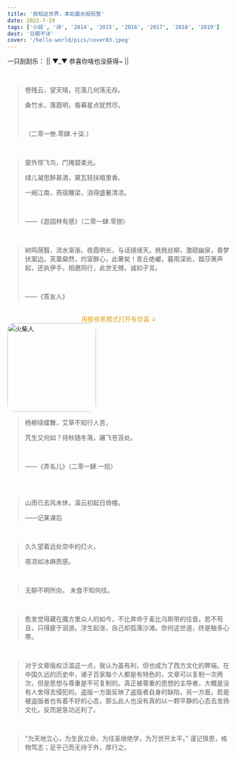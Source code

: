 ```yaml
---
title: '我知这世界，本如露水般短暂'
date: 2022-7-19
tags: ['小段', '诗', '2014', '2015', '2016', '2017', '2018', '2019']
dest: '日期不详'
cover: '/hello-world/pics/cover03.jpeg'
---
```

一只刮刮乐：
|| ▼_▼ 恭喜你啥也没获得~ ||

<br/>

> 卷残云，望天晴，花落几何荡无存。
> 
> 桑竹水，落霞明，昏幕星点犹然尽。
>
> <br/>
>
> （二零一叁.零肆.十柒.）

<br/>

> 窗外惊飞鸟，门掩碧柔光。
> 
> 绿儿凝思醉甚酒，黛瓦轻扶暗里香。
> 
> 一阙江南，燕宿雕梁，消得盛暑清凉。
>
> <br/>
>
> ——《逛园林有感》（二零一肆.零捌）

<br/>

> 树鸣荫翳，流水渐渐。夜霞明长，与话镜缘天。毵毵丝柳，激砌幽泉，昏梦伏案边。芙蕖粲然，灼室醉心，此奢矣！青丘绝巘，暮雨深处，踏莎箫声起，还执伊手，相邀同行，此世无憾，诚如子言。
>
> <br/>
>
> ——《答友人》

<br/>
<div style="color: goldenrod; text-align: center">用极夜黑模式打开有惊喜 ↓ </div>
<img src="/hello-world/pics/star03.gif" alt="火柴人" width="200" style="margin: auto; border-radius: 15px"/>


<br/>

> 杨柳续蝶舞，艾草不知行人苦，
>
> 芃生又何如？待秋随冬落，碾飞苍苔处。
>
> <br/>
>
> ——《弄名儿》（二零一肆.一拾）
  
<br/>
  

<br/>

> 山雨已去风未休，溪云初起日倚楼。
>
> ——记某课后

<br/>


> 久久望着远处空中的灯火，
>
> 夜凉如冰麻质感。

<br/>

> 无聊不明所向， 未食不知何往。

<br/>

> 愈发觉得藏在魔方里众人的如今，不比奔命于麦比乌斯带的往昔。若不苟且，只得疲于洄游。浮生起涨，自己却孤落沙滩。奈何这世道，终是触多心寒。

<br/>

> 对于文章版权泛滥这一点，我认为虽有利，但也成为了西方文化的弊端。在中国久远的历史中，诸子百家每个人都是有特色的，文章可以复制一次两次，但是思想与尊重是不可复制的。真正被尊重的思想的主导者，大概是没有人舍得去侵犯的。盗版一方面反映了盗版者自身的缺陷，另一方面，若是被盗版者也有着不好的心态，那么此人也没有真的以一颗平静的心态去发扬文化，反而是急功近利了。

<br/>

> “为天地立心，为生民立命，为往圣继绝学，为万世开太平。” 谨记慎思，格物笃志；足乎己而无待于外，厚行之。

<br/>

>

<br/>
